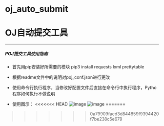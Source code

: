 # oj_auto_submit

# OJ自动提交工具

--------------------------------

##### POJ提交工具使用指南

- 首先用pip安装好所需要的模块 pip3 install requests lxml prettytable
- 根据readme文件中的说明对poj_conf.json进行更改

- 使用命令行执行程序，当修改好配置文件后直接在命令行中执行程序，Pytho程序如何执行不做说明

- 使用图示：
<<<<<<< HEAD
![image](https://github.com/LiuYinCarl/oj_auto_submit/row/master/images/poj1.png)
![image](https://github.com/LiuYinCarl/oj_auto_submit/row/master/images/poj2.png)
=======

>>>>>>> 0a79909faed3d844859f9394420f7be238c5e679
